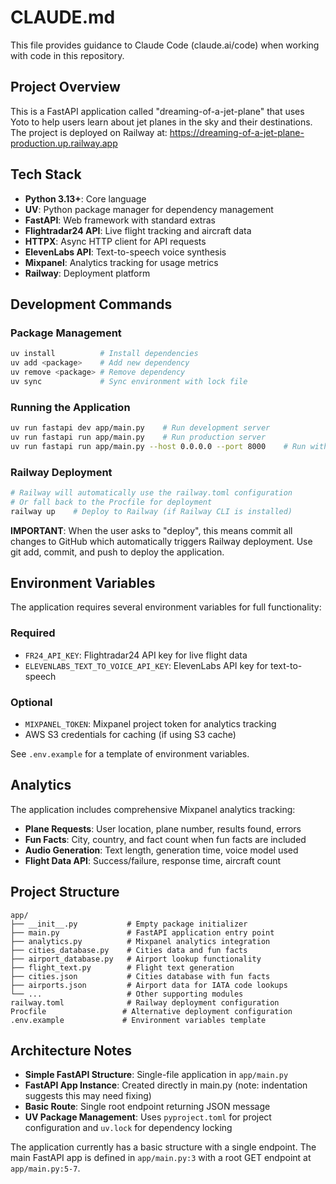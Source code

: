 # CLAUDE.md

This file provides guidance to Claude Code (claude.ai/code) when working with code in this repository.

## Project Overview

This is a FastAPI application called "dreaming-of-a-jet-plane" that uses Yoto to help users learn about jet planes in the sky and their destinations. The project is deployed on Railway at: https://dreaming-of-a-jet-plane-production.up.railway.app

## Tech Stack

- **Python 3.13+**: Core language
- **UV**: Python package manager for dependency management
- **FastAPI**: Web framework with standard extras
- **Flightradar24 API**: Live flight tracking and aircraft data
- **HTTPX**: Async HTTP client for API requests
- **ElevenLabs API**: Text-to-speech voice synthesis
- **Mixpanel**: Analytics tracking for usage metrics
- **Railway**: Deployment platform

## Development Commands

### Package Management
```bash
uv install          # Install dependencies
uv add <package>    # Add new dependency
uv remove <package> # Remove dependency
uv sync             # Sync environment with lock file
```

### Running the Application
```bash
uv run fastapi dev app/main.py    # Run development server
uv run fastapi run app/main.py    # Run production server
uv run fastapi run app/main.py --host 0.0.0.0 --port 8000    # Run with custom host/port
```

### Railway Deployment
```bash
# Railway will automatically use the railway.toml configuration
# Or fall back to the Procfile for deployment
railway up    # Deploy to Railway (if Railway CLI is installed)
```

**IMPORTANT**: When the user asks to "deploy", this means commit all changes to GitHub which automatically triggers Railway deployment. Use git add, commit, and push to deploy the application.

## Environment Variables

The application requires several environment variables for full functionality:

### Required
- `FR24_API_KEY`: Flightradar24 API key for live flight data
- `ELEVENLABS_TEXT_TO_VOICE_API_KEY`: ElevenLabs API key for text-to-speech

### Optional
- `MIXPANEL_TOKEN`: Mixpanel project token for analytics tracking
- AWS S3 credentials for caching (if using S3 cache)

See `.env.example` for a template of environment variables.

## Analytics

The application includes comprehensive Mixpanel analytics tracking:

- **Plane Requests**: User location, plane number, results found, errors
- **Fun Facts**: City, country, and fact count when fun facts are included  
- **Audio Generation**: Text length, generation time, voice model used
- **Flight Data API**: Success/failure, response time, aircraft count

## Project Structure

```
app/
├── __init__.py           # Empty package initializer
├── main.py               # FastAPI application entry point
├── analytics.py          # Mixpanel analytics integration
├── cities_database.py    # Cities data and fun facts
├── airport_database.py   # Airport lookup functionality
├── flight_text.py        # Flight text generation
├── cities.json           # Cities database with fun facts
├── airports.json         # Airport data for IATA code lookups
└── ...                   # Other supporting modules
railway.toml              # Railway deployment configuration
Procfile                 # Alternative deployment configuration
.env.example             # Environment variables template
```

## Architecture Notes

- **Simple FastAPI Structure**: Single-file application in `app/main.py`
- **FastAPI App Instance**: Created directly in main.py (note: indentation suggests this may need fixing)
- **Basic Route**: Single root endpoint returning JSON message
- **UV Package Management**: Uses `pyproject.toml` for project configuration and `uv.lock` for dependency locking

The application currently has a basic structure with a single endpoint. The main FastAPI app is defined in `app/main.py:3` with a root GET endpoint at `app/main.py:5-7`.